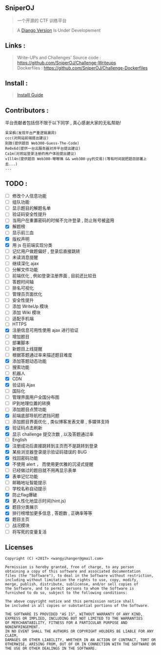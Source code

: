 SniperOJ  
---

> 一个开源的 CTF 训练平台  

> A [Django Version](https://github.com/SniperOJ/Platform) Is Under Developement

Links : 
---
> Write-UPs and Challenges' Source code : https://github.com/SniperOJ/Challenge-Writeups  
> Dockerfiles : https://github.com/SniperOJ/Challenge-Dockerfiles

Install : 
---
> [Installl Guide](INSTALL.md)


Contributors : 
---
平台贡献者包括但不限于以下同学 , 真心感谢大家的无私帮助!
```
呆呆枫(发现平台严重逻辑漏洞)
ccc(对网站前端提出建议)
别致(提供题目 Web300-Guess-The-Code)
Re0x6d(提供一台云服务器对并平台提出建议)
Ca1m(对网站登录注册的用户体验提出建议)
v1ll4n(提供题目 Web300-嚓嚓咦 && web300-py的交易)(等有时间就把题目部署上去...) 
...
```

TODO :
---

- [ ] 修改个人信息功能  
- [ ] 组队功能  
- [ ] 显示题目的解题名单  
- [ ] 验证码安全性提升  
- [ ] 当用户在重置密码的时候不允许登录 , 防止账号被盗用  
- [x] 解题榜  
- [ ] 显示前三血  
- [x] 版权声明  
- [x] 用 js 在前端实现分类  
- [ ] 记忆用户做题偏好 , 登录后直接跳转  
- [ ] 未读消息提醒  
- [ ] 继续深化 ajax  
- [ ] 分解文件功能  
- [ ] 前端优化 , 例如登录注册界面 , 目前还比较丑  
- [ ] 答题时间轴  
- [ ] 排名可视化  
- [ ] 管理员页面优化  
- [ ] 安全性提升  
- [ ] 添加 WriteUp 模块  
- [ ] 添加 Wiki 模块  
- [ ] 适配手机端  
- [ ] HTTPS  
- [x] 注册信息可用性使用 ajax 进行验证  
- [ ] 增加题目  
- [ ] 部署脚本  
- [ ] 新题目上线提醒  
- [ ] 根据答题通过率来描述题目难度  
- [x] 添加答题动态功能  
- [ ] 搜索功能
- [ ] 机器人
- [x] CDN  
- [x] 验证码 Ajax  
- [ ] 国际化  
- [ ] 管理界面用户全国分布图  
- [ ] IP到地理位置的转换  
- [ ] 添加题目点赞功能  
- [x] 前端底部导航栏遮挡问题  
- [ ] 添加题目界面优化 , 类似博客发表文章 , 多媒体支持  
- [x] 验证码点击刷新  
- [x] 显示 challenge 提交次数 , 以及答题通过率  
- [ ] English  
- [x] 注册成功后直接跳转到主页而不是跳转到登录  
- [x] 某些浏览器登录提示验证码错误的 BUG  
- [x] 找回密码功能  
- [x] 不使用 alert ， 而使用更优雅的沉浸式提醒  
- [ ] 已经做过的题目就不用再显示表单  
- [x] 表单记忆功能  
- [ ] 邮箱地址智能提示  
- [ ] 学校名称自动提示  
- [x] 防止flag爆破  
- [x] 更人性化地显示时间(hint.js)  
- [x] 题目分类展示  
- [x] 排行榜增加更多信息 , 答题数 , 正确率等等  
- [x] 题目主页  
- [ ] 战况模块  
- [ ] 将写死的变量复活

Licenses
---
```
Copyright (C) <2017> <wangyihanger@gmail.com>

Permission is hereby granted, free of charge, to any person 
obtaining a copy of this software and associated documentation 
files (the "Software"), to deal in the Software without restriction, 
including without limitation the rights to use, copy, modify, 
merge, publish, distribute, sublicense, and/or sell copies of 
the Software, and to permit persons to whom the Software is 
furnished to do so, subject to the following conditions:

The above copyright notice and this permission notice shall 
be included in all copies or substantial portions of the Software.

THE SOFTWARE IS PROVIDED "AS IS", WITHOUT WARRANTY OF ANY KIND, 
EXPRESS OR IMPLIED, INCLUDING BUT NOT LIMITED TO THE WARRANTIES 
OF MERCHANTABILITY, FITNESS FOR A PARTICULAR PURPOSE AND NONINFRINGEMENT. 
IN NO EVENT SHALL THE AUTHORS OR COPYRIGHT HOLDERS BE LIABLE FOR ANY CLAIM, 
DAMAGES OR OTHER LIABILITY, WHETHER IN AN ACTION OF CONTRACT, TORT OR 
OTHERWISE, ARISING FROM, OUT OF OR IN CONNECTION WITH THE SOFTWARE OR 
THE USE OR OTHER DEALINGS IN THE SOFTWARE.
```

